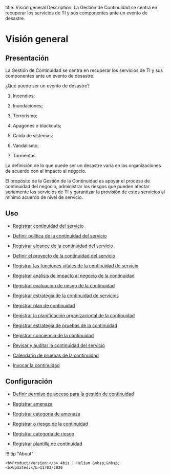 title: Visión general
Description: La Gestión de Continuidad se centra en recuperar los servicios de TI y sus componentes ante un evento de desastre.
# Visión general


Presentación
----------------

La Gestión de Continuidad se centra en recuperar los servicios de TI y sus
componentes ante un evento de desastre.

¿Qué puede ser un evento de desastre?

1.  Incendios;

2.  Inundaciones;

3.  Terrorismo;

4.  Apagones o blackouts;

5.  Caída de sistemas;

6.  Vandalismo;

7.  Tormentas.

La definición de lo que puede ser un desastre varía en las organizaciones de
acuerdo con el impacto al negocio.

El propósito de la Gestión de la Continuidad es apoyar el proceso de continuidad
del negocio, administrar los riesgos que pueden afectar seriamente los servicios
de TI y garantizar la provisión de estos servicios al mínimo acuerdo de nivel de
servicio.

Uso
-------

- [Registrar continuidad del servicio](/es-es/4biz-helium/processes/continuity/use/register-service-continuity.html)
  
- [Definir política de la continuidad del servicio](/es-es/4biz-helium/processes/continuity/use/continuity-policy.html)
   
- [Registrar alcance de la continuidad del servicio](/es-es/4biz-helium/processes/continuity/use/service-continuity-scope.html)

- [Definir el proyecto de la continuidad del servicio](/es-es/4biz-helium/processes/continuity/use/service-continuity-project.html)

- [Registrar las funciones vitales de la continuidad de servicio](/es-es/4biz-helium/processes/continuity/use/continuity-vital-functions.html)

- [Registrar análisis de impacto al negocio de la continuidad](/es-es/4biz-helium/processes/continuity/use/impact-analysis-continuity-business.html)

- [Registrar evaluación de riesgo de la continuidad](/es-es/4biz-helium/processes/continuity/use/continuity-risk-evaluation.html)

- [Registrar estratégia de la continuidad de servicios](/es-es/4biz-helium/processes/continuity/use/service-continuity-strategy.html)

- [Registrar plan de continuidad](/es-es/4biz-helium/processes/continuity/use/continuity-plan.html)

- [Registrar la planificación organizacional de la continuidad](/es-es/4biz-helium/processes/continuity/use/continuity-organizational-planning.html)

- [Registrar estrategia de pruebas de la continuidad](/es-es/4biz-helium/processes/continuity/use/continuity-test-registration.html)

- [Registrar conciencia de la continuidad](/es-es/4biz-helium/processes/continuity/use/continuity-awareness.html)

- [Revisar y auditar la continuidad del servicio](/es-es/4biz-helium/processes/continuity/use/review-and-audit-continuity.html)

- [Calendario de pruebas de la continuidad](/es-es/4biz-helium/processes/continuity/use/continuity-test-calendar.html)

- [Invocar la continuidad](/es-es/4biz-helium/processes/continuity/use/invoke-continuity.html)

Configuración
-----------------

- [Definir permiso de acceso para la gestión de continuidad](/es-es/4biz-helium/processes/continuity/configuration/access-continuity-management.html)

- [Registrar amenaza](/es-es/4biz-helium/processes/continuity/configuration/register-threat.html)

- [Registrar categoria de amenaza](/es-es/4biz-helium/processes/continuity/configuration/threat-category.html)

- [Registrar o riesgo de la continuidad](/es-es/4biz-helium/processes/continuity/configuration/register-continuity-risk.html)

- [Registrar categoría de riesgo](/es-es/4biz-helium/processes/continuity/configuration/risk-category.html)

- [Registrar plantilla de continuidad](/pt-br/4biz-helium/processes/continuity/configuration/continuity-template.html)

!!! tip "About"

    <b>Product/Version:</b> 4biz | Helium &nbsp;&nbsp;
    <b>Updated:</b>11/03/2020

